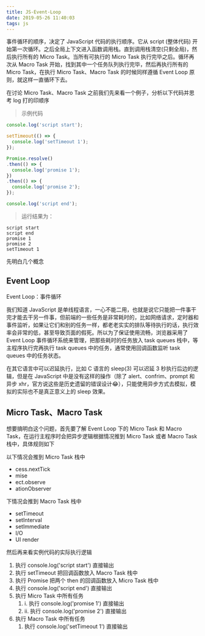 ```yaml
---
title: JS-Event-Loop
date: 2019-05-26 11:40:03
tags: js
---
```


事件循环的顺序，决定了 JavaScript 代码的执行顺序。它从 script (整体代码) 开始第一次循环。之后全局上下文进入函数调用栈。直到调用栈清空(只剩全局)，然后执行所有的 Micro Task。当所有可执行的 Micro Task 执行完毕之后。循环再次从 Macro Task 开始，找到其中一个任务队列执行完毕，然后再执行所有的 Micro Task，在执行 Micro Task、Macro Task 的时候同样遵循 Event Loop 原则，就这样一直循环下去。

在讨论 Micro Task、Macro Task 之前我们先来看一个例子，分析以下代码并思考 log 打的印顺序
> 示例代码

``` js
console.log('script start');

setTimeout(() => {
  console.log('setTimeout 1');
});

Promise.resolve()
.then(() => {
  console.log('promise 1');
})
.then(() => {
  console.log('promise 2');
});

console.log('script end');
```
> 运行结果为：

```
script start
script end
promise 1
promise 2
setTimeout 1
```

先明白几个概念

## Event Loop
Event Loop：事件循环

我们知道 JavaScript 是单线程语言，一心不能二用，也就是说它只能把一件事干完才能去干另一件事，但前端的一些任务是非常耗时的，比如网络请求，定时器和事件监听，如果让它们和别的任务一样，都老老实实的排队等待执行的话，执行效率会非常的低，甚至导致页面的假死。所以为了保证使用流畅，浏览器采用了 Event Loop 事件循环系统来管理，把那些耗时的任务放入 task queues 栈中，等主程序执行完再执行 task queues 中的任务，通常使用回调函数监听 task queues 中的任务状态。

在其它语言中可以迟延执行，比如 C 语言的 sleep(3) 可以迟延 3 秒执行后边的逻辑，但是在 JavaScript 中是没有这样的操作（除了 alert、confrim、prompt 和异步 xhr，官方说这些是历史遗留的错误设计😂），只能使用异步方式去模拟，模拟的实际也不是真正意义上的 sleep 效果。

## Micro Task、Macro Task
想要搞明白这个问题，首先要了解 Event Loop 下的 Micro Task 和 Macro Task，在运行主程序时会把异步逻辑根据情况推到 Micro Task 或者 Macro Task 栈中，具体规则如下

以下情况会推到 Micro Task 栈中
- cess.nextTick
- mise
- ect.observe
- ationObserver

下情况会推到 Macro Task 栈中
- setTimeout
- setInterval
- setImmediate
- I/O
- UI render

然后再来看实例代码的实际执行逻辑
1. 执行 console.log('script start') 直接输出
2. 执行 setTimeout 把回调函数放入 Macro Task 栈中
3. 执行 Promise 把两个 then 的回调函数放入 Micro Task 栈中
4. 执行 console.log('script end') 直接输出
5. 执行 Micro Task 中所有任务
    1.   i. 执行 console.log('promise 1') 直接输出
    2.   ii. 执行 console.log('promise 2') 直接输出
6. 执行 Macro Task 中所有任务
    1.   执行 console.log('setTimeout 1') 直接输出
